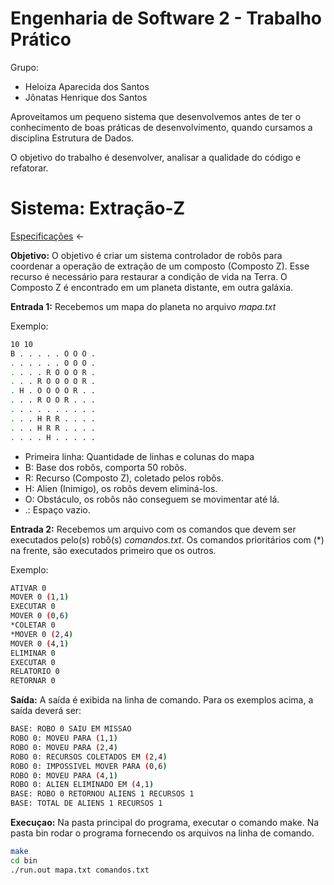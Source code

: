 # Engenharia de Software 2 - Trabalho Prático
Grupo:
* Heloiza Aparecida dos Santos
* Jônatas Henrique dos Santos

Aproveitamos um pequeno sistema que desenvolvemos antes de ter o conhecimento de boas práticas de desenvolvimento, quando cursamos a disciplina Estrutura de Dados.

O objetivo do trabalho é desenvolver, analisar a qualidade do código e refatorar. 
# Sistema: Extração-Z
<a href="https://drive.google.com/file/d/1QOu7xYG25V-H3LPf3mxSnmgalXTVKr6H/view">Especificações</a> ← 

<b>Objetivo:</b> O objetivo é criar um sistema controlador de robôs para coordenar a operação de extração de um composto (Composto Z). Esse recurso é necessário para restaurar a condição de vida na Terra. O Composto Z é encontrado em um planeta distante, em outra galáxia.

<b>Entrada 1:</b> Recebemos um mapa do planeta no arquivo <i>mapa.txt</i>

Exemplo:
```bash
10 10
B . . . . . O O O .     
. . . . . . O O O .     
. . . . R O O O R .
. . . R O O O O R .
. H . O O O O R . .
. . . R O O R . . .
. . . . . . . . . .
. . . H R R . . . .
. . . H R R . . . .
. . . . H . . . . .
```
* Primeira linha: Quantidade de linhas e colunas do mapa
* B: Base dos robôs, comporta 50 robôs.
* R: Recurso (Composto Z), coletado pelos robôs.
* H: Alien (Inimigo), os robôs devem eliminá-los.
* O: Obstáculo, os robôs não conseguem se movimentar até lá.
* .: Espaço vazio.

<b>Entrada 2:</b> Recebemos um arquivo com os comandos que devem ser executados pelo(s) robô(s) <i>comandos.txt</i>. Os comandos prioritários com (*) na frente, são executados primeiro que os outros.

Exemplo:
```bash
ATIVAR 0       
MOVER 0 (1,1)
EXECUTAR 0
MOVER 0 (0,6)
*COLETAR 0
*MOVER 0 (2,4)
MOVER 0 (4,1)
ELIMINAR 0
EXECUTAR 0
RELATORIO 0
RETORNAR 0
```

<b>Saída:</b> A saída é exibida na linha de comando. Para os exemplos acima, a saída deverá ser:
```bash
BASE: ROBO 0 SAIU EM MISSAO
ROBO 0: MOVEU PARA (1,1)
ROBO 0: MOVEU PARA (2,4)
ROBO 0: RECURSOS COLETADOS EM (2,4)
ROBO 0: IMPOSSIVEL MOVER PARA (0,6)
ROBO 0: MOVEU PARA (4,1)
ROBO 0: ALIEN ELIMINADO EM (4,1)
BASE: ROBO 0 RETORNOU ALIENS 1 RECURSOS 1
BASE: TOTAL DE ALIENS 1 RECURSOS 1
```

<b>Execuçao:</b> Na pasta principal do programa, executar o comando make. Na pasta bin rodar o programa fornecendo os arquivos na linha de comando.
```bash
make
cd bin
./run.out mapa.txt comandos.txt
```
